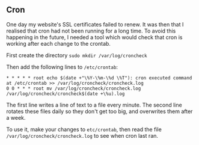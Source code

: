 ## Cron

One day my website's SSL certificates failed to renew. It was then that I realised that cron had not been running for a long time. To avoid this happening in the future, I needed a tool which would check that cron is working after each change to the crontab.

First create the directory ```sudo mkdir /var/log/croncheck```

Then add the following lines to ```/etc/crontab```:

```
* * * * * root echo $(date +"\%Y-\%m-\%d \%T"): cron executed command at /etc/crontab >> /var/log/croncheck/croncheck.log
0 0 * * * root mv /var/log/croncheck/croncheck.log /var/log/croncheck/croncheck$(date +\%u).log
```

The first line writes a line of text to a file every minute. The second line rotates these files daily so they don't get too big, and overwrites them after a week.

To use it, make your changes to ```etc/crontab```, then read the file ```/var/log/croncheck/croncheck.log``` to see when cron last ran.